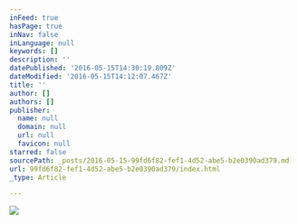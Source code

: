 ```yaml
---
inFeed: true
hasPage: true
inNav: false
inLanguage: null
keywords: []
description: ''
datePublished: '2016-05-15T14:30:19.809Z'
dateModified: '2016-05-15T14:12:07.467Z'
title: ''
author: []
authors: []
publisher:
  name: null
  domain: null
  url: null
  favicon: null
starred: false
sourcePath: _posts/2016-05-15-99fd6f82-fef1-4d52-abe5-b2e0390ad379.md
url: 99fd6f82-fef1-4d52-abe5-b2e0390ad379/index.html
_type: Article

---
```

![](https://the-grid-user-content.s3-us-west-2.amazonaws.com/1cdded19-b8f0-457e-9268-dc716f13696d.jpg)